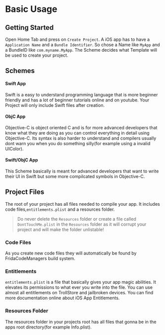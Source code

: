 # Basic Usage

## Getting Started
Open Home Tab and press on `Create Project`.
A iOS app has to have a `Application Name` and a `Bundle Identifier`.
So chose a Name like `MyApp` and a BundleID like `com.myname.MyApp`.
The Scheme decides what Template will be used to create your project.


## Schemes
#### Swift App
Swift is a easy to understand programming language that is more beginner friendly and has a lot of beginner tutorials online and on youtube.
Your Project will only include Swift files after creation.

#### ObjC App
Objective-C is object oriented C and is for more advanced developers that know what they are doing as you can control everything in detail using Objective-C.
Its syntax is also harder to understand and compilers usually dont warn you when you do something silly(for example using a invalid UIColor).

#### Swift/ObjC App
This Scheme basically is meant for advanced developers that want to write their UI in Swift but some more compilcated symbols in Objective-C.

## Project Files
The root of your project has all files needed to compile your app. It includes code files,`entitlements.plist` and a resources folder.
> Do never delete the `Resources` folder or create a file called `DontTouchMe.plist` in the `Resources` folder as it will corrupt your project and will make the folder unlistable!

### Code Files
As you create new code files they will automatically be found by FridaCodeManagers build system.

### Entitlements
`entitlements.plist` is a file that basically gives your app magic abilities. It elevates its permissions to what ever you write into the file. You can use almost all entitlements on TrollStore and jailbroken devices. You can find more documentation online about iOS App Entitlements.

### Resources Folder
The resources folder in your projects root has all files that gonna be in the apps root directory(for example Info.plist).